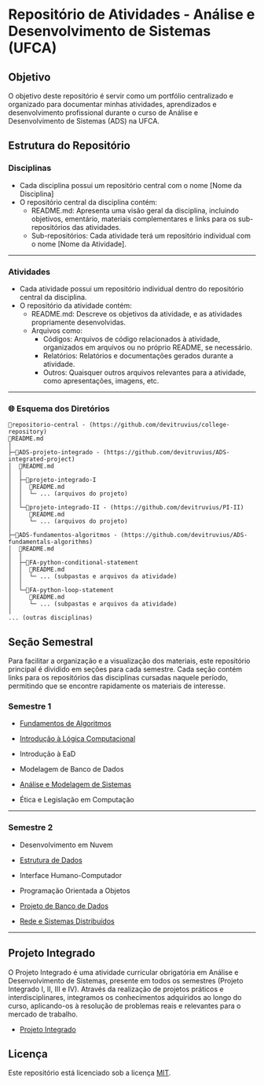 # Repositório de Atividades - Análise e Desenvolvimento de Sistemas (UFCA)

## Objetivo

O objetivo deste repositório é servir como um portfólio centralizado e organizado para documentar minhas atividades, aprendizados e desenvolvimento profissional durante o curso de Análise e Desenvolvimento de Sistemas (ADS) na UFCA.

## Estrutura do Repositório

### Disciplinas
  * Cada disciplina possui um repositório central com o nome [Nome da Disciplina]
  * O repositório central da disciplina contém:
    * README.md: Apresenta uma visão geral da disciplina, incluindo objetivos, ementário, materiais complementares e links para os sub-repositórios das atividades.
    * Sub-repositórios: Cada atividade terá um repositório individual com o nome [Nome da Atividade].
<hr>

### Atividades
  * Cada atividade possui um repositório individual dentro do repositório central da disciplina.
  * O repositório da atividade contém:
    * README.md: Descreve os objetivos da atividade, e as atividades propriamente desenvolvidas.
    * Arquivos como:
        * Códigos: Arquivos de código relacionados à atividade, organizados em arquivos ou no próprio README, se necessário.
        * Relatórios: Relatórios e documentações gerados durante a atividade.
        * Outros: Quaisquer outros arquivos relevantes para a atividade, como apresentações, imagens, etc.
<hr>          

### 🌐 Esquema dos Diretórios

```
📁repositorio-central - (https://github.com/devitruvius/college-repository)
📄README.md
│
├─📁ADS-projeto-integrado - (https://github.com/devitruvius/ADS-integrated-project)
│  📄README.md
│  │
│  ├─📁projeto-integrado-I
│  │  📄README.md
│  │  └─ ... (arquivos do projeto)
│  │
│  └─📁projeto-integrado-II - (https://github.com/devitruvius/PI-II)
│     📄README.md
│     └─ ... (arquivos do projeto)
│
├─📁ADS-fundamentos-algoritmos - (https://github.com/devitruvius/ADS-fundamentals-algorithms)
│  📄README.md
│  │
│  ├─📁FA-python-conditional-statement
│  │  📄README.md
│  │  └─ ... (subpastas e arquivos da atividade)
│  │
│  └─📁FA-python-loop-statement
│     📄README.md
│     └─ ... (subpastas e arquivos da atividade)
│
... (outras disciplinas)
```

## Seção Semestral
Para facilitar a organização e a visualização dos materiais, este repositório principal é dividido em seções para cada semestre. Cada seção contém links para os repositórios das disciplinas cursadas naquele período, permitindo que se encontre rapidamente os materiais de interesse.
 
### Semestre 1
* [Fundamentos de Algoritmos](https://github.com/devitruvius/ADS-fundamentals-algorithms)
  
* [Introdução à Lógica Computacional](https://github.com/devitruvius/ADS-computational-logic)
  
* Introdução à EaD
  
* Modelagem de Banco de Dados
  
* [Análise e Modelagem de Sistemas](https://github.com/devitruvius/ADS-system-analysis-modeling)
  
* Ética e Legislação em Computação

<hr>

### Semestre 2
* Desenvolvimento em Nuvem
  
* [Estrutura de Dados](https://github.com/devitruvius/ADS-data-structures)
  
* Interface Humano-Computador
  
* Programação Orientada a Objetos
  
* [Projeto de Banco de Dados](https://github.com/devitruvius/ADS-database-project)
  
* [Rede e Sistemas Distribuídos](https://github.com/devitruvius/ADS-distributed-networks-systems)
  
<hr>

## Projeto Integrado
O Projeto Integrado é uma atividade curricular obrigatória em Análise e Desenvolvimento de Sistemas, presente em todos os semestres (Projeto Integrado I, II, III e IV). Através da realização de projetos práticos e interdisciplinares, integramos os conhecimentos adquiridos ao longo do curso, aplicando-os à resolução de problemas reais e relevantes para o mercado de trabalho.

* [Projeto Integrado](https://github.com/devitruvius/ADS-integrated-project)

## Licença

Este repositório está licenciado sob a licença [MIT](https://choosealicense.com/licenses/mit/).
